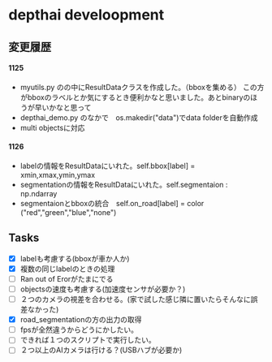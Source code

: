 # depthai develoopment
## 変更履歴
#### 1125 
- myutils.py のの中にResultDataクラスを作成した。（bboxを集める）
  この方がbboxのラベルとか気にするとき便利かなと思いました。あとbinaryのほうが早いかなと思って  
- depthai_demo.py のなかで　os.makedir("data")でdata folderを自動作成
- multi objectsに対応
#### 1126
- labelの情報をResultDataにいれた。self.bbox[label] = xmin,xmax,ymin,ymax
- segmentationの情報をResultDataにいれた。self.segmentaion : np.ndarray 
- segmentaionとbboxの統合　self.on_road[label] = color ("red","green","blue","none")
## Tasks
- [x] labelも考慮する(bboxが車か人か)
- [x] 複数の同じlabelのときの処理
- [ ] Ran out of Erorがたまにでる
- [ ] objectsの速度も考慮する(加速度センサが必要か？)
- [ ] ２つのカメラの視差を合わせる。(家で試した感じ隣に置いたらそんなに誤差なかった)
- [x] road_segmentationの方の出力の取得
- [ ] fpsが全然違うからどうにかしたい。
- [ ] できれば１つのスクリプトで実行したい。
- [ ] ２つ以上のAIカメラは行ける？(USBハブが必要か)